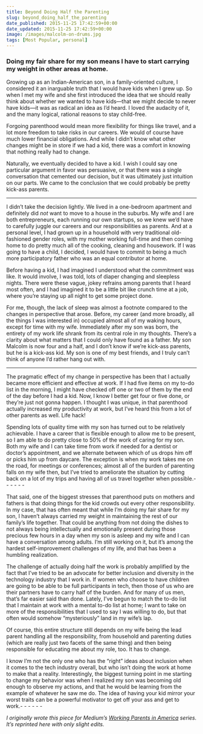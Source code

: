 ```yaml
---
title: Beyond Doing Half the Parenting
slug: beyond_doing_half_the_parenting
date_published: 2015-11-25 17:42:59+00:00
date_updated: 2015-11-25 17:42:59+00:00
image: /images/malcolm-on-drums.jpg
tags: [Most Popular, personal]
---
```

### Doing my fair share for my son means I have to start carrying my weight in other areas at home.

Growing up as an Indian-American son, in a family-oriented culture, I considered it an inarguable truth that I would have kids when I grew up. So when I met my wife and she first introduced the idea that we should really think about whether we wanted to have kids—that we might decide to never have kids—it was as radical an idea as I’d heard. I loved the audacity of it, and the many logical, rational reasons to stay child-free.

Forgoing parenthood would mean more flexibility for things like travel, and a lot more freedom to take risks in our careers. We would of course have much lower financial obligations. And while I didn’t know what other changes might be in store if we had a kid, there was a comfort in knowing that nothing really had to change.

Naturally, we eventually decided to have a kid. I wish I could say one particular argument in favor was persuasive, or that there was a single conversation that cemented our decision, but it was ultimately just intuition on our parts. We came to the conclusion that we could probably be pretty kick-ass parents.

---

I didn’t take the decision lightly. We lived in a one-bedroom apartment and definitely did *not* want to move to a house in the suburbs. My wife and I are both entrepreneurs, each running our own startups, so we knew we’d have to carefully juggle our careers and our responsibilities as parents. And at a personal level, I had grown up in a household with very traditional old-fashioned gender roles, with my mother working full-time and then coming home to do pretty much all of the cooking, cleaning and housework. If I was going to have a child, I decided, I would have to commit to being a much more participatory father who was an equal contributor at home.

Before having a kid, I had imagined I understood what the commitment was like. It would involve, I was told, lots of diaper changing and sleepless nights. There were these vague, jokey refrains among parents that I heard most often, and I had imagined it to be a little bit like crunch time at a job, where you’re staying up all night to get some project done.

For me, though, the lack of sleep was almost a footnote compared to the changes in perspective that arose. Before, my career (and more broadly, all the things I was interested in) occupied almost all of my waking hours, except for time with my wife. Immediately after my son was born, the entirety of my work life shrank from its central role in my thoughts. There’s a clarity about what matters that I could only have found as a father. My son Malcolm is now four and a half, and I don’t know if we’re kick-ass parents, but he is a kick-ass kid. My son is one of my best friends, and I truly can’t think of anyone I’d rather hang out with.

---

The pragmatic effect of my change in perspective has been that I actually became more efficient and effective at work. If I had five items on my to-do list in the morning, I might have checked off one or two of them by the end of the day before I had a kid. Now, I know I better get four or five done, or they’re just not gonna happen. I thought I was unique, in that parenthood actually increased my productivity at work, but I’ve heard this from a lot of other parents as well. Life hack!

Spending lots of quality time with my son has turned out to be relatively achievable. I have a career that is flexible enough to allow me to be present, so I am able to do pretty close to 50% of the work of caring for my son. Both my wife and I can take time from work if needed for a dentist or doctor’s appointment, and we alternate between which of us drops him off or picks him up from daycare. The exception is when my work takes me on the road, for meetings or conferences; almost all of the burden of parenting falls on my wife then, but I’ve tried to ameliorate the situation by cutting back on a lot of my trips and having all of us travel together when possible.- - - - - -

That said, one of the biggest stresses that parenthood puts on mothers and fathers is that doing things for the kid crowds out every other responsibility. In my case, that has often meant that while I’m doing my fair share for my son, I haven’t always carried my weight in maintaining the rest of our family’s life together. That could be anything from not doing the dishes to not always being intellectually and emotionally present during those precious few hours in a day when my son is asleep and my wife and I can have a conversation among adults. I’m still working on it, but it’s among the hardest self-improvement challenges of my life, and that has been a humbling realization.

The challenge of actually doing half the work is probably amplified by the fact that I’ve tried to be an advocate for better inclusion and diversity in the technology industry that I work in. If women who choose to have children are going to be able to be full participants in tech, then those of us who are their partners have to carry half of the burden. And for many of us men, that’s far easier said than done. Lately, I’ve begun to match the to-do list that I maintain at work with a mental to-do list at home; I want to take on more of the responsibilities that I used to say I was willing to do, but that often would somehow “mysteriously” land in my wife’s lap.

Of course, this entire structure still depends on my wife being the lead parent handling all the responsibility, from household and parenting duties (which are really just two facets of the same thing) and then being responsible for educating me about my role, too. It has to change.

I know I’m not the only one who has the “right” ideas about inclusion when it comes to the tech industry overall, but who isn’t doing the work at home to make that a reality. Interestingly, the biggest turning point in me starting to change my behavior was when I realized my son was becoming old enough to observe my actions, and that he would be learning from the example of whatever he saw me do. The idea of having your kid mirror your worst traits can be a powerful motivator to get off your ass and get to work.- - - - - -

*I originally wrote this piece for Medium’s [Working Parents in America](https://medium.com/working-parents-in-america/beyond-doing-half-the-parenting-d92996d7a106) series. It’s reprinted here with only slight edits.*
